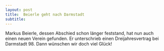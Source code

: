 ```yaml
---
layout: post
title:  Beierle geht nach Darmstadt
subtitle:  
---
```


Markus Beierle, dessen Abschied schon länger feststand, hat nun auch einen neuen Verein gefunden. Er unterschrieb einen Dreijahresvertrag bei Darmstadt 98. Dann wünschen wir doch viel Glück!


